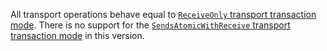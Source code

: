 All transport operations behave equal to [`ReceiveOnly` transport transaction mode](/transports/transactions.md#transactions-transport-transaction-receive-only).
There is no support for the [`SendsAtomicWithReceive` transport transaction mode](/transports/transactions.md#transactions-transport-transaction-sends-atomic-with-receive) in this version.
